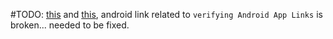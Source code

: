 #TODO:  [this](https://developer.apple.com/documentation/Xcode/supporting-associated-domains) and [this](https://developer.apple.com/documentation/Xcode/supporting-associated-domains), android link related to `verifying Android App Links` is broken... needed to be fixed.
